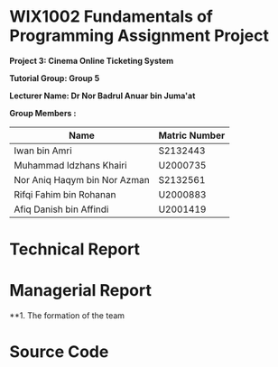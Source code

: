 # WIX1002 Fundamentals of Programming Assignment Project
**Project 3: Cinema Online Ticketing System**

**Tutorial Group: Group 5**

**Lecturer Name: Dr Nor Badrul Anuar bin Juma'at**

**Group Members :**

| **Name**                     | **Matric Number** |
| ---------------------------- | ----------------- |
| Iwan bin Amri                | S2132443          |
| Muhammad Idzhans Khairi      | U2000735          |
| Nor Aniq Haqym bin Nor Azman | S2132561          |
| Rifqi Fahim bin Rohanan      | U2000883          |
| Afiq Danish bin Affindi      | U2001419          |

# Technical Report



# Managerial Report
**1.	The formation of the team


# Source Code
